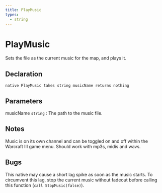 ```yaml
---
title: PlayMusic
types:
  - string
---
```


# PlayMusic
Sets the file as the current music for the map, and plays it.

## Declaration

```jass
native PlayMusic takes string musicName returns nothing
```

## Parameters
musicName `string`
: The path to the music file.

## Notes 
Music is on its own channel and can be toggled on and off within the Warcraft III game menu.
Should work with mp3s, midis and wavs.

## Bugs 
This native may cause a short lag spike as soon as the music starts. To circumvent this lag, stop the current music without fadeout before calling this function (`call StopMusic(false)`).
